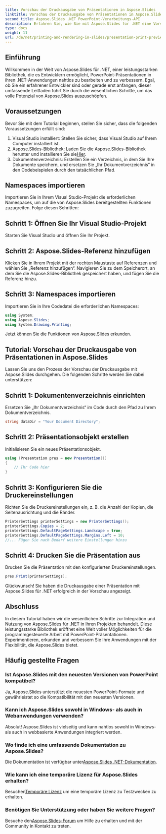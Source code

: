 ```yaml
---
title: Vorschau der Druckausgabe von Präsentationen in Aspose.Slides
linktitle: Vorschau der Druckausgabe von Präsentationen in Aspose.Slides
second_title: Aspose.Slides .NET PowerPoint-Verarbeitungs-API
description: Erfahren Sie, wie Sie mit Aspose.Slides für .NET eine Vorschau der Druckausgabe von PowerPoint-Präsentationen anzeigen. Befolgen Sie diese Schritt-für-Schritt-Anleitung mit Quellcode, um Druckvorschauen zu erstellen und anzupassen.
type: docs
weight: 11
url: /de/net/printing-and-rendering-in-slides/presentation-print-preview/
---
```

## Einführung
Willkommen in der Welt von Aspose.Slides für .NET, einer leistungsstarken Bibliothek, die es Entwicklern ermöglicht, PowerPoint-Präsentationen in ihren .NET-Anwendungen nahtlos zu bearbeiten und zu verbessern. Egal, ob Sie ein erfahrener Entwickler sind oder gerade erst anfangen, dieser umfassende Leitfaden führt Sie durch die wesentlichen Schritte, um das volle Potenzial von Aspose.Slides auszuschöpfen.
## Voraussetzungen
Bevor Sie mit dem Tutorial beginnen, stellen Sie sicher, dass die folgenden Voraussetzungen erfüllt sind:
1. Visual Studio installiert: Stellen Sie sicher, dass Visual Studio auf Ihrem Computer installiert ist.
2.  Aspose.Slides-Bibliothek: Laden Sie die Aspose.Slides-Bibliothek herunter und installieren Sie sie[Hier](https://releases.aspose.com/slides/net/).
3. Dokumentenverzeichnis: Erstellen Sie ein Verzeichnis, in dem Sie Ihre Dokumente speichern, und ersetzen Sie „Ihr Dokumentverzeichnis“ in den Codebeispielen durch den tatsächlichen Pfad.
## Namespaces importieren
Importieren Sie in Ihrem Visual Studio-Projekt die erforderlichen Namespaces, um auf die von Aspose.Slides bereitgestellten Funktionen zuzugreifen. Folge diesen Schritten:
## Schritt 1: Öffnen Sie Ihr Visual Studio-Projekt
Starten Sie Visual Studio und öffnen Sie Ihr Projekt.
## Schritt 2: Aspose.Slides-Referenz hinzufügen
Klicken Sie in Ihrem Projekt mit der rechten Maustaste auf Referenzen und wählen Sie „Referenz hinzufügen“. Navigieren Sie zu dem Speicherort, an dem Sie die Aspose.Slides-Bibliothek gespeichert haben, und fügen Sie die Referenz hinzu.
## Schritt 3: Namespaces importieren
Importieren Sie in Ihre Codedatei die erforderlichen Namespaces:
```csharp
using System;
using Aspose.Slides;
using System.Drawing.Printing;
```
Jetzt können Sie die Funktionen von Aspose.Slides erkunden.
## Tutorial: Vorschau der Druckausgabe von Präsentationen in Aspose.Slides
Lassen Sie uns den Prozess der Vorschau der Druckausgabe mit Aspose.Slides durchgehen. Die folgenden Schritte werden Sie dabei unterstützen:
## Schritt 1: Dokumentenverzeichnis einrichten
Ersetzen Sie „Ihr Dokumentverzeichnis“ im Code durch den Pfad zu Ihrem Dokumentverzeichnis.
```csharp
string dataDir = "Your Document Directory";
```
## Schritt 2: Präsentationsobjekt erstellen
Initialisieren Sie ein neues Präsentationsobjekt.
```csharp
using (Presentation pres = new Presentation())
{
    // Ihr Code hier
}
```
## Schritt 3: Konfigurieren Sie die Druckereinstellungen
Richten Sie die Druckereinstellungen ein, z. B. die Anzahl der Kopien, die Seitenausrichtung und die Ränder.
```csharp
PrinterSettings printerSettings = new PrinterSettings();
printerSettings.Copies = 2;
printerSettings.DefaultPageSettings.Landscape = true;
printerSettings.DefaultPageSettings.Margins.Left = 10;
//... Fügen Sie nach Bedarf weitere Einstellungen hinzu
```
## Schritt 4: Drucken Sie die Präsentation aus
Drucken Sie die Präsentation mit den konfigurierten Druckereinstellungen.
```csharp
pres.Print(printerSettings);
```
Glückwunsch! Sie haben die Druckausgabe einer Präsentation mit Aspose.Slides für .NET erfolgreich in der Vorschau angezeigt.
## Abschluss
In diesem Tutorial haben wir die wesentlichen Schritte zur Integration und Nutzung von Aspose.Slides für .NET in Ihren Projekten behandelt. Diese leistungsstarke Bibliothek eröffnet eine Welt voller Möglichkeiten für die programmgesteuerte Arbeit mit PowerPoint-Präsentationen. Experimentieren, erkunden und verbessern Sie Ihre Anwendungen mit der Flexibilität, die Aspose.Slides bietet.
## Häufig gestellte Fragen
### Ist Aspose.Slides mit den neuesten Versionen von PowerPoint kompatibel?
Ja, Aspose.Slides unterstützt die neuesten PowerPoint-Formate und gewährleistet so die Kompatibilität mit den neuesten Versionen.
### Kann ich Aspose.Slides sowohl in Windows- als auch in Webanwendungen verwenden?
Absolut! Aspose.Slides ist vielseitig und kann nahtlos sowohl in Windows- als auch in webbasierte Anwendungen integriert werden.
### Wo finde ich eine umfassende Dokumentation zu Aspose.Slides?
 Die Dokumentation ist verfügbar unter[Aspose.Slides .NET-Dokumentation](https://reference.aspose.com/slides/net/).
### Wie kann ich eine temporäre Lizenz für Aspose.Slides erhalten?
 Besuchen[Temporäre Lizenz](https://purchase.aspose.com/temporary-license/) um eine temporäre Lizenz zu Testzwecken zu erhalten.
### Benötigen Sie Unterstützung oder haben Sie weitere Fragen?
 Besuche den[Aspose.Slides-Forum](https://forum.aspose.com/c/slides/11) um Hilfe zu erhalten und mit der Community in Kontakt zu treten.
